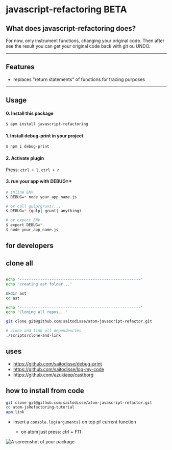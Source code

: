 # javascript-refactoring BETA

## What does javascript-refactoring does?

For now, only instrument functions, changing your original code. Then after see the result you can get your original code back with git ou UNDO.

-----------------

## Features

- replaces "return statements" of functions for tracing purposes

-----------------

## Usage

#### 0. Install this package

```sh
$ apm install javascript-refactoring
```

#### 1. Install debug-print in your project

```sh
$ npm i debug-print
```

#### 2. Activate plugin

Press: `ctrl + l`, `ctrl + r`

#### 3. run your app with DEBUG=*

```sh
# inline ENV
$ DEBUG=* node your_app_name.js

# or call gulp/grunt/...
$ DEBUG=* (gulp| grunt| anything)

# or export ENV
$ export DEBUG=*
$ node your_app_name.js
```

for developers
------------------------

## clone all

```sh

echo '-----------------------------------------------------'
echo 'creating ast folder...'

mkdir ast
cd ast

echo '-----------------------------------------------------'
echo 'Cloning all repos...'

git clone git@github.com:saitodisse/atom-javascript-refactor.git

# clone and link all dependencies
./scripts/clone-and-link
```

## uses

- https://github.com/saitodisse/debug-print
- https://github.com/saitodisse/log-my-code
- https://github.com/azukiapp/castborg

## how to install from code

```sh
git clone git@github.com:saitodisse/atom-javascript-refactor.git
cd atom-jsRefactoring-tutorial
apm link
```

- insert a `console.log(arguments)` on top pf current function

  - on atom just press: ctrl + F11


![A screenshot of your package](https://f.cloud.github.com/assets/69169/2290250/c35d867a-a017-11e3-86be-cd7c5bf3ff9b.gif)
